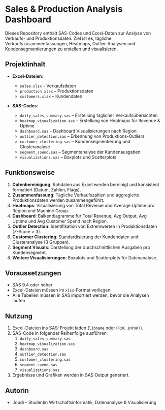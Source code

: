 # Sales & Production Analysis Dashboard

Dieses Repository enthält SAS-Codes und Excel-Daten zur Analyse von Verkaufs- und Produktionsdaten. Ziel ist es, tägliche Verkaufszusammenfassungen, Heatmaps, Outlier-Analysen und Kundensegmentierungen zu erstellen und visualisieren.

## Projektinhalt

- **Excel-Dateien**:
  - `sales.xlsx` –  Verkaufsdaten
  - `production.xlsx` –  Produktionsdaten
  - `customers.xlsx` –  Kundendaten

- **SAS-Codes**:
  - `daily_sales_summary.sas` – Erstellung täglicher Verkaufsübersichten
  - `heatmap_visualization.sas` – Erstellung von Heatmaps für Revenue & Uptime
  - `dashboard.sas` – Dashboard Visualisierungen nach Region
  - `outlier_detection.sas` – Erkennung von Produktions-Outliers
  - `customer_clustering.sas` – Kundensegmentierung und Clusteranalyse
  - `segment_spend.sas` – Segmentanalyse der Kundenausgaben
  - `visualizations.sas` – Boxplots und Scatterplots

## Funktionsweise

1. **Datenbereinigung**: Rohdaten aus Excel werden bereinigt und konsistent formatiert (Datum, Zahlen, Flags).  
2. **Zusammenfassung**: Tägliche Verkaufszahlen und aggregierte Produktionsdaten werden zusammengeführt.  
3. **Heatmaps**: Visualisierung von Total Revenue und Average Uptime pro Region und Machine Group.  
4. **Dashboard**: Balkendiagramme für Total Revenue, Avg Output, Avg Uptime und Avg Customer Spend nach Region.  
5. **Outlier Detection**: Identifikation von Extremwerten in Produktionsdaten (Z-Score > 3).  
6. **Customer Clustering**: Standardisierung der Kundendaten und Clusteranalyse (3 Gruppen).  
7. **Segment Visuals**: Darstellung der durchschnittlichen Ausgaben pro Kundensegment.  
8. **Weitere Visualisierungen**: Boxplots und Scatterplots für Datenanalyse.

## Voraussetzungen

- SAS 9.4 oder höher  
- Excel-Dateien müssen im `xlsx`-Format vorliegen  
- Alle Tabellen müssen in SAS importiert werden, bevor die Analysen laufen

## Nutzung

1. Excel-Dateien ins SAS-Projekt laden (`libname` oder `PROC IMPORT`).  
2. SAS-Code in folgender Reihenfolge ausführen:  
   1. `daily_sales_summary.sas`  
   2. `heatmap_visualization.sas`  
   3. `dashboard.sas`  
   4. `outlier_detection.sas`  
   5. `customer_clustering.sas`  
   6. `segment_spend.sas`  
   7. `visualizations.sas`  
3. Ergebnisse und Grafiken werden in SAS Output generiert.  

## Autorin

- Joudi – Studentin Wirtschaftsinformatik, Datenanalyse & Visualisierung
